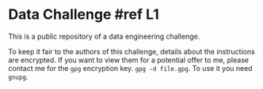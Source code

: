 # Data Challenge #ref L1

This is a public repository of a data engineering challenge.

To keep it fair to the authors of this challenge, details about the instructions are encrypted. If you want to view them for a potential offer to me, please contact me for the `gpg` encryption key. `gpg -d file.gpg`. To use it you need `gnupg`.

